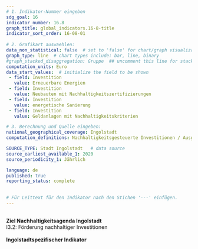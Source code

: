 ```yaml
---
# 1. Indikator-Nummer eingeben 
sdg_goal: 16 
indicator_number: 16.8
graph_title: global_indicators.16-8-title
indicator_sort_order: 16-08-01
 
# 2. Grafikart auswaehlen: 
data_non_statistical: false  # set to 'false' for chart/graph visualization 
graph_type: line  # chart types include: bar, line, binary 
#graph_stacked_disaggregation: Gruppe  ## uncomment this line for stacked bars. eplace 'Geschlecht' with the field of aggregation. 
computation_units: Euro
data_start_values:  # initialize the field to be shown  
 - field: Investition 
   value: Erneuerbare Energien
 - field: Investition 
   value: Neubauten mit Nachhaltigkeitszertifizierungen
 - field: Investition 
   value: energetische Sanierung
 - field: Investition 
   value: Geldanlagen mit Nachhaltigkeitskriterien

# 3. Berechnung und Quelle eingeben: 
national_geographical_coverage: Ingolstadt 
computation_definitions: Nachhaltigkeitsgesteuerte Investitionen / Ausgaben

SOURCE_TYPE: Stadt Ingolstadt   # data source  
source_earliest_available_1: 2020
source_periodicity_1: Jährlich

language: de   
published: true 
reporting_status: complete
 
 
# Für Leittext für den Indikator nach den Stichen '---' einfügen. 
---
```

<br>
<b>Ziel Nachhaltigkeitsagenda Ingolstadt</b><br>
I3.2: Förderung nachhaltiger Investitionen<br>
<br>
<b>Ingolstadtspezifischer Indikator</b>
